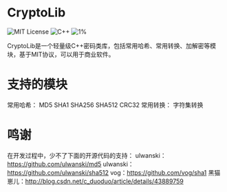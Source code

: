 # CryptoLib
![MIT License](https://img.shields.io/packagist/l/doctrine/orm.svg)
![C++](https://img.shields.io/badge/Language-C%2B%2B-brightgreen.svg)
![1%](http://progressed.io/bar/10)

CryptoLib是一个轻量级C++密码类库，包括常用哈希、常用转换、加解密等模块，基于MIT协议，可以用于商业软件。

# 支持的模块
常用哈希：
MD5 SHA1 SHA256 SHA512 CRC32
常用转换：
字符集转换

# 鸣谢
在开发过程中，少不了下面的开源代码的支持：
ulwanski：https://github.com/ulwanski/md5
ulwanski：https://github.com/ulwanski/sha512
vog：https://github.com/vog/sha1
黑猫崽儿：http://blog.csdn.net/c_duoduo/article/details/43889759
